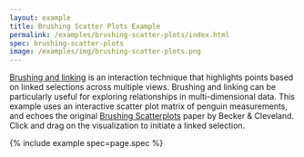 ```yaml
---
layout: example
title: Brushing Scatter Plots Example
permalink: /examples/brushing-scatter-plots/index.html
spec: brushing-scatter-plots
image: /examples/img/brushing-scatter-plots.png
---
```


[Brushing and linking](https://en.wikipedia.org/wiki/Brushing_and_linking) is an interaction technique that highlights points based on linked selections across multiple views. Brushing and linking can be particularly useful for exploring relationships in multi-dimensional data. This example uses an interactive scatter plot matrix of penguin measurements, and echoes the original [Brushing Scatterplots](https://www.jstor.org/stable/1269768) paper by Becker &amp; Cleveland. Click and drag on the visualization to initiate a linked selection.

{% include example spec=page.spec %}

